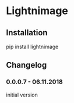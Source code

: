 # Lightnimage

## Installation

pip install lightnimage

## Changelog

### 0.0.0.7 - 06.11.2018

initial version
